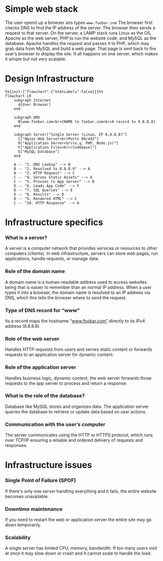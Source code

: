 # Simple web stack

The user opend up a browser ans types ```www.foobar.com``` The browser first checks DNS to find the IP address of the server. The browser then sends a request to that server. On the server, a LAMP stack runs Linux as the OS, Apache as the web server, PHP to run the website code, and MySQL as the database. Apache handles the request and passes it to PHP, which may grab data from MySQL and build a web page. That page is sent back to the user’s browser to display the site. It all happens on one server, which makes it simple but not very scalable.

#  Design Infrastructure

```mermaid
%%{init:{"flowchart":{"htmlLabels":false}}}%%
flowchart LR
    subgraph Internet
      A[User Browser]
    end

    subgraph DNS
      B[www.foobar.com<br>CNAME to foobar.com<br>A record to 8.8.8.8]
    end

    subgraph Server["Single Server (Linux, IP 8.8.8.8)"]
      C["Nginx Web Server<br>Ports 80/443"]
      D["Application Server<br>(e.g. PHP, Node.js)"]
      F["Application Files<br>(Codebase)"]
      E["MySQL Database"]
    end

    A -- "1. DNS Lookup" --> B
    B -- "2. Resolved to 8.8.8.8" --> A
    A -- "3. HTTP Request" --> C
    C -- "4. Serves Static Assets" --> A
    C -- "5. Proxies to App Server" --> D
    D -- "6. Loads App Code" --> F
    D -- "7. SQL Queries" --> E
    E -- "8. Results" --> D
    D -- "9. Rendered HTML" --> C
    C -- "10. HTTP Response" --> A
```
# Infrastructure specifics

### What is a server?

A server is a computer network that provides services or resources to other computers (clients). In web infrastructure, servers can store web pages, run applications, handle requests, or manage data.

### Role of the domain name
A domain name is a human-readable address used to access websites being that is easier to remember than an normal IP address. When a user types it into a browser, the domain name is resolved to an IP address via DNS, which this tells the browser where to send the request.

### Type of DNS record for “www”
Its a record maps the hostname “www.foobar.com” directly to its IPv4 address (8.8.8.8).

### Role of the web server
Handles HTTP requests from users and serves static content or forwards requests to an application server for dynamic content.

### Role of the application server
Handles business logic, dynamic content, the web server forwards those requests to the app server to process and return a response.

### What is the role of the database?
Database like MySQL stores and organizes data. The application server queries the database to retrieve or update data based on user actions.

### Communication with the user’s computer
The server communicates using the HTTP or HTTPS protocol, which runs over TCP/IP ensuring a reliable and ordered delivery of requests and responses.

# Infrastructure issues
### Single Point of Failure (SPOF)

If there's only one server handling everything and it fails, the entire website becomes unavailable. 

### Downtime maintenance

If you need to restart the web or application server  the entire site may go down temporarily.

### Scalability

A single server has limited CPU, memory, bandwidth. If too many users visit at once it may slow down or crash and  it cannot scale to handle the load.
